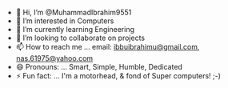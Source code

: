 - 👋 Hi, I’m @MuhammadIbrahim9551
- 👀 I’m interested in Computers
- 🌱 I’m currently learning Engineering
- 💞️ I’m looking to collaborate on projects
- 📫 How to reach me ... email: ibbuibrahimu@gmail.com, nas.61975@yahoo.com
- 😄 Pronouns: ... Smart, Simple, Humble, Dedicated
- ⚡ Fun fact: ... I'm a motorhead, & fond of Super computers! ;-)

<!---
MuhammadIbrahim9551/MuhammadIbrahim9551 is a ✨ special ✨ repository because its `README.md` (this file) appears on your GitHub profile.
You can click the Preview link to take a look at your changes.
--->
